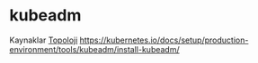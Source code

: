 # kubeadm


Kaynaklar
[Topoloji](https://kubernetes.io/docs/setup/production-environment/tools/kubeadm/ha-topology/)
https://kubernetes.io/docs/setup/production-environment/tools/kubeadm/install-kubeadm/